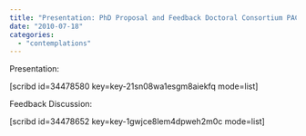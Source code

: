```yaml
---
title: "Presentation: PhD Proposal and Feedback Doctoral Consortium PACIS 2010"
date: "2010-07-18"
categories: 
  - "contemplations"
---
```


Presentation:

\[scribd id=34478580 key=key-21sn08wa1esgm8aiekfq mode=list\]

Feedback Discussion:

\[scribd id=34478652 key=key-1gwjce8lem4dpweh2m0c mode=list\]
